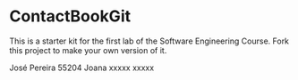 # ContactBookGit
This is a starter kit for the first lab of the Software Engineering Course.
Fork this project to make your own version of it.

José Pereira 55204
Joana xxxxx  xxxxx
